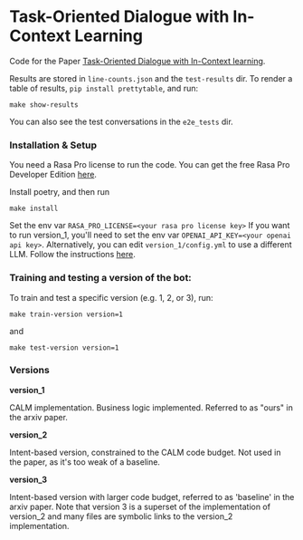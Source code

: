 # Task-Oriented Dialogue with In-Context Learning

Code for the Paper [Task-Oriented Dialogue with In-Context learning](https://arxiv.org/abs/2402.12234). 

Results are stored in `line-counts.json` and the `test-results` dir. 
To render a table of results, `pip install prettytable`, and run:

```
make show-results
```

You can also see the test conversations in the `e2e_tests` dir. 

### Installation & Setup

You need a Rasa Pro license to run the code.
You can get the free Rasa Pro Developer Edition [here](https://rasa.com/docs/rasa-pro/developer-edition/).

Install poetry, and then run

```
make install
```

Set the env var `RASA_PRO_LICENSE=<your rasa pro license key>`
If you want to run version_1, you'll need to set the env var `OPENAI_API_KEY=<your openai api key>`. 
Alternatively, you can edit `version_1/config.yml` to use a different LLM. Follow the instructions [here](https://rasa.com/docs/rasa-pro/concepts/components/llm-configuration#other-llmsembeddings).

### Training and testing a version of the bot:
To train and test a specific version (e.g. 1, 2, or 3), run:

```
make train-version version=1
```

and 

```
make test-version version=1
```

### Versions

**version_1**

CALM implementation. Business logic implemented. Referred to as "ours" in the arxiv paper.

**version_2**

Intent-based version, constrained to the CALM code budget. Not used in the paper, as it's too weak of a baseline.

**version_3**

Intent-based version with larger code budget, referred to as 'baseline' in the arxiv paper.
Note that version 3 is a superset of the implementation of version_2
and many files are symbolic links to the version_2 implementation. 
